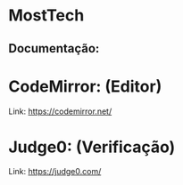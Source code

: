 # MostTech

## Documentação:

# CodeMirror: (Editor)
Link: https://codemirror.net/

# Judge0: (Verificação)
Link: https://judge0.com/

